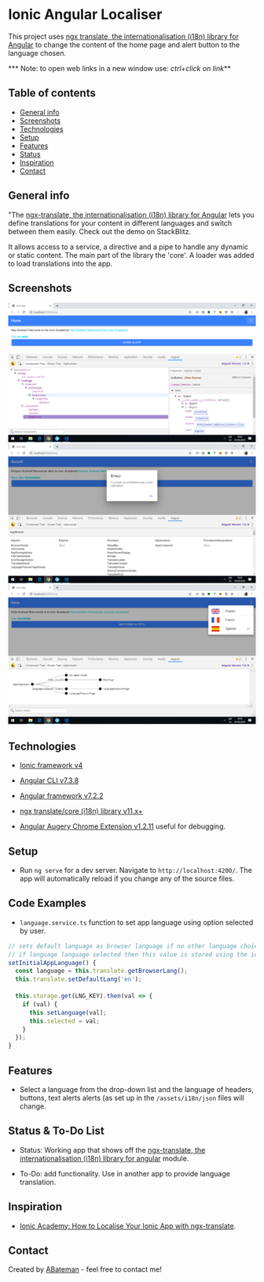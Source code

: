 # Ionic Angular Localiser

This project uses [ngx translate, the internationalisation (i18n) library for Angular](http://www.ngx-translate.com) to change the content of the home page and alert button to the language chosen.

*** Note: to open web links in a new window use: _ctrl+click on link_**

## Table of contents

* [General info](#general-info)
* [Screenshots](#screenshots)
* [Technologies](#technologies)
* [Setup](#setup)
* [Features](#features)
* [Status](#status)
* [Inspiration](#inspiration)
* [Contact](#contact)

## General info

"The [ngx-translate, the internationalisation (i18n) library for Angular](http://www.ngx-translate.com) lets you define translations for your content in different languages and switch between them easily. Check out the demo on StackBlitz.

It allows access to a service, a directive and a pipe to handle any dynamic or static content. The main part of the library the 'core'. A loader was added to load translations into the app.

## Screenshots

![Example screenshot](./img/english.png)
![Example screenshot](./img/french.png)
![Example screenshot](./img/spanish.png)

## Technologies

* [Ionic framework v4](https://ionicframework.com/)

* [Angular CLI v7.3.8](https://github.com/angular/angular-cli)

* [Angular framework v7.2.2](https://angular.io/)

* [ngx translate/core (i18n) library v11.x+](http://www.ngx-translate.com)

* [Angular Augery Chrome Extension v1.2.11](https://augury.rangle.io/) useful for debugging.

## Setup

* Run `ng serve` for a dev server. Navigate to `http://localhost:4200/`. The app will automatically reload if you change any of the source files.

## Code Examples

* `language.service.ts` function to set app language using option selected by user.

```typescript
// sets default language as browser language if no other language choice made
// if language language selected then this value is stored using the ionic storage module
setInitialAppLanguage() {
  const language = this.translate.getBrowserLang();
  this.translate.setDefaultLang('en');

  this.storage.get(LNG_KEY).then(val => {
    if (val) {
      this.setLanguage(val);
      this.selected = val;
    }
  });
}

```

## Features

* Select a language from the drop-down list and the language of headers, buttons, text alerts alerts (as set up in the `/assets/i18n/json` files will change.

## Status & To-Do List

* Status: Working app that shows off the [ngx-translate, the internationalisation (i18n) library for angular](http://www.ngx-translate.com) module.

* To-Do: add functionality. Use in another app to provide language translation.

## Inspiration

* [Ionic Academy: How to Localise Your Ionic App with ngx-translate](https://ionicacademy.com/localise-ionic-ngx-translate/).

## Contact

Created by [ABateman](https://www.andrewbateman.org) - feel free to contact me!
